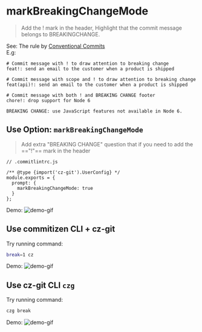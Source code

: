 # markBreakingChangeMode

> Add the ! mark in the header, Highlight that the commit message belongs to BREAKINGCHANGE. 

See: The rule by [Conventional Commits](https://www.conventionalcommits.org/en/v1.0.0/#examples)<br>
E.g:
```
# Commit message with ! to draw attention to breaking change
feat!: send an email to the customer when a product is shipped

# Commit message with scope and ! to draw attention to breaking change
feat(api)!: send an email to the customer when a product is shipped

# Commit message with both ! and BREAKING CHANGE footer
chore!: drop support for Node 6

BREAKING CHANGE: use JavaScript features not available in Node 6.
```

## Use Option: `markBreakingChangeMode`
> Add extra "BREAKING CHANGE" question that if you need to add the =="!"== mark in the header

```js{6}
// .commitlintrc.js

/** @type {import('cz-git').UserConfig} */
module.exports = {
  prompt: {
    markBreakingChangeMode: true
  }
};
```

Demo:
![demo-gif](https://user-images.githubusercontent.com/40693636/175775159-710b69c6-ab55-4957-9195-6f963d95ba2e.gif) <!-- size=688x263 -->

## Use commitizen CLI + cz-git
Try running command:
```sh
break=1 cz
```
Demo:
![demo-gif](https://user-images.githubusercontent.com/40693636/174949733-d5cd7f0d-ac81-40e8-8cb9-158737330d7a.gif) <!-- size=688x265 -->

## Use cz-git CLI `czg`
Try running command:
```sh
czg break
```
Demo:
![demo-gif](https://user-images.githubusercontent.com/40693636/175755362-2fdeed9e-cf05-4f41-b317-453154a5775c.gif) <!-- size=688x248 -->

